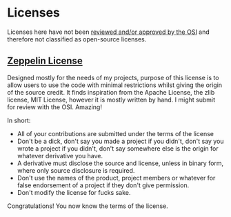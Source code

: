 # Licenses
Licenses here have not been [reviewed and/or approved by the OSI](https://opensource.org/licenses/review-process/) and therefore not classified as open-source licenses.

## [Zeppelin License](https://github.com/src-ry/legendary-octo-succotash/blob/main/licenses/Zeppelin/Zeppelin%20License%20Draft)
Designed mostly for the needs of my projects, purpose of this license is to allow users to use the code with minimal restrictions whilst giving the origin of the source credit. It finds inspiration from the Apache License, the zlib license, MIT License, however it is mostly written by hand. I might submit for review with the OSI. Amazing! 

In short:
* All of your contributions are submitted under the terms of the license
* Don't be a dick, don't say you made a project if you didn't, don't say you wrote a project if you didn't, don't say somewhere else is the origin for whatever derivative you have.
* A derivative must disclose the source and license, unless in binary form, where only source disclosure is required.
* Don't use the names of the product, project members or whatever for false endorsement of a project if they don't give permission.
* Don't modify the license for fucks sake.

Congratulations! You now know the terms of the license.
